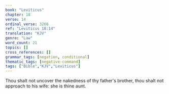 ```yaml
---
book: "Leviticus"
chapter: 18
verse: 14
ordinal_verse: 3266
ref: "Leviticus 18:14"
translation: "KJV"
genre: "Law"
word_count: 21
topics: []
cross_references: []
grammar_tags: [negation, conditional]
thematic_tags: [negative-command]
tags: ["Bible","KJV","Leviticus"]
---
```

Thou shalt not uncover the nakedness of thy father's brother, thou shalt not approach to his wife: she is thine aunt.
